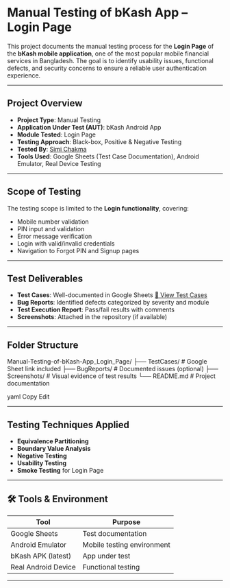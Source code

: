 #  Manual Testing of bKash App – Login Page

This project documents the manual testing process for the **Login Page** of the **bKash mobile application**, one of the most popular mobile financial services in Bangladesh. The goal is to identify usability issues, functional defects, and security concerns to ensure a reliable user authentication experience.

---

##  Project Overview

- **Project Type**: Manual Testing
- **Application Under Test (AUT)**: bKash Android App
- **Module Tested**: Login Page
- **Testing Approach**: Black-box, Positive & Negative Testing
- **Tested By**: [Simi Chakma](https://github.com/simichakma)  
- **Tools Used**: Google Sheets (Test Case Documentation), Android Emulator, Real Device Testing

---

##  Scope of Testing

The testing scope is limited to the **Login functionality**, covering:
- Mobile number validation
- PIN input and validation
- Error message verification
- Login with valid/invalid credentials
- Navigation to Forgot PIN and Signup pages

---

##  Test Deliverables

- **Test Cases**: Well-documented in Google Sheets [📄 View Test Cases](https://docs.google.com/spreadsheets/d/1zRMsLvWO55l6p4YM7Tzz_M5I-HCRLaJd7O3uuDnZ6uE/edit?usp=sharing)
- **Bug Reports**: Identified defects categorized by severity and module
- **Test Execution Report**: Pass/fail results with comments
- **Screenshots**: Attached in the repository (if available)

---

##  Folder Structure

Manual-Testing-of-bKash-App_Login_Page/
├── TestCases/ # Google Sheet link included
├── BugReports/ # Documented issues (optional)
├── Screenshots/ # Visual evidence of test results
└── README.md # Project documentation

yaml
Copy
Edit

---

##  Testing Techniques Applied

- **Equivalence Partitioning**
- **Boundary Value Analysis**
- **Negative Testing**
- **Usability Testing**
- **Smoke Testing** for Login Page

---

## 🛠 Tools & Environment

| Tool               | Purpose                   |
|--------------------|---------------------------|
| Google Sheets      | Test documentation        |
| Android Emulator   | Mobile testing environment|
| bKash APK (latest) | App under test            |
| Real Android Device| Functional testing        |

---
